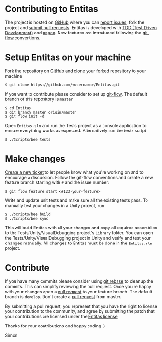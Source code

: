 Contributing to Entitas
=======================

The project is hosted on [GitHub][repo] where you can [report issues][issues], fork the project and [submit pull requests][pulls].
Entitas is developed with [TDD (Test Driven Development)](https://en.wikipedia.org/wiki/Test-driven_development) and [nspec](http://nspec.org).
New features are introduced following the [git-flow](https://github.com/nvie/gitflow) conventions.

Setup Entitas on your machine
=============================

Fork the repository on [GitHub][repo] and clone your forked repository to your machine

```
$ git clone https://github.com/<username>/Entitas.git
````

If you want to contribute please consider to set up [git-flow](https://github.com/nvie/gitflow).
The default branch of this repository is `master`

````
$ cd Entitas
$ git branch master origin/master
$ git flow init -d
````

Open `Entitas.sln` and run the Tests project as a console application to ensure everything works as expected. Alternatively run the tests script

```
$ ./Scripts/bee tests
```

Make changes
============

[Create a new ticket][issues-new] to let people know what you're working on and to encourage a discussion. Follow the git-flow conventions and create a new feature branch starting with `#` and the issue number:

```
$ git flow feature start <#123-your-feature>
```

Write and update unit tests and make sure all the existing tests pass. To manually test your changes in a Unity project, run

```
$ ./Scripts/bee build
$ ./Scripts/bee sync
```

This will build Entitas with all your changes and copy all required assemblies to the Tests/Unity/VisualDebugging project's `Library` folder. You can open the Tests/Unity/VisualDebugging project in Unity and verify and test your changes manually. All changes to Entitas must be done in the `Entitas.sln` project.


Contribute
==========

If you have many commits please consider using [git rebase](https://git-scm.com/docs/git-rebase) to cleanup the commits. This can simplify reviewing the pull request.
Once you're happy with your changes open a [pull request][pulls] to your feature branch. The default branch is `develop`. Don't create a [pull request][pulls] from master.

By submitting a pull request, you represent that you have the right to license your contribution to the community, and agree by submitting the patch that your contributions are licensed under the [Entitas license][license].

Thanks for your contributions and happy coding :)

Simon

[repo]: https://github.com/sschmid/Entitas "sschmid/Entitas"
[issues]: https://github.com/sschmid/Entitas/issues "Issues"
[pulls]: https://github.com/sschmid/Entitas/pulls "Pull Requests"
[issues-new]: https://github.com/sschmid/Entitas/issues/new "New issue"
[license]: https://github.com/sschmid/Entitas/blob/develop/LICENSE.txt "License"
